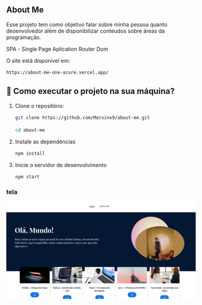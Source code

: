 ## About Me

Esse projeto tem como objetivo falar sobre minha pessoa quanto desenvolvedor além de disponibilizar conteudos sobre áreas da programação.

SPA - Single Page Aplication
Router Dom

O site está disponível em:

```bash
https://about-me-one-azure.vercel.app/
```

## 📝 Como executar o projeto na sua máquina?

1. Clone o repositório:

   ```bash
   git clone https://github.com/Marvinx9/about-me.git

   cd about-me
   ```

2. Instale as dependências

   ```bash
   npm install
   ```

3. Inicie o servidor de desenvolvimento

   ```
   npm start
   ```

### tela

![tela inicio](public/inicio.png)
